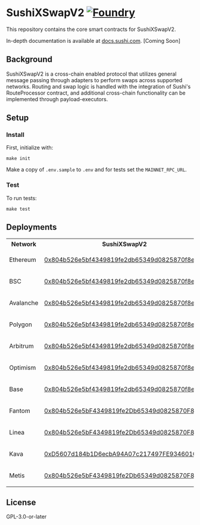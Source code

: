 # SushiXSwapV2 [![Foundry][foundry-badge]][foundry]

[foundry]: https://getfoundry.sh
[foundry-badge]: https://img.shields.io/badge/Built%20with-Foundry-FFDB1C.svg

This repository contains the core smart contracts for SushiXSwapV2.

In-depth documentation is available at [docs.sushi.com](https://docs.sushi.com). [Coming Soon]

## Background

SushiXSwapV2 is a cross-chain enabled protocol that utilizes general message passing through adapters to perform swaps across supported networks. Routing and swap logic is handled with the integration of Sushi's RouteProcessor contract, and additional cross-chain functionality can be implemented through payload-executors.

## Setup

### Install

First, initialize with:

```shell
make init
```

Make a copy of `.env.sample` to `.env` and for tests set the `MAINNET_RPC_URL`.

### Test

To run tests:

```shell
make test
```

## Deployments

<table>
<tr>
<th>Network</th>
<th>SushiXSwapV2</th>
<th>StargateAdapter</th>
<th>AxelarAdapter</th>
</tr>
<tr>
<td>Ethereum</td>
<td>

[0x804b526e5bf4349819fe2db65349d0825870f8ee](https://etherscan.io/address/0x804b526e5bf4349819fe2db65349d0825870f8ee)
</td><td>

[0x580ED43F3BBa06555785C81c2957efCCa71f7483](https://etherscan.io/address/0x580ED43F3BBa06555785C81c2957efCCa71f7483)
</td><td>

[0x02a480a258361c9bc3eaacbd6473364c67adcd3a](https://etherscan.io/address/0x02a480a258361c9bc3eaacbd6473364c67adcd3a)
</td></tr>
<tr>
<td>BSC</td>
<td>

[0x804b526e5bf4349819fe2db65349d0825870f8ee](https://bscscan.com/address/0x804b526e5bf4349819fe2db65349d0825870f8ee)
</td><td>

[0x078047150F8efa223B3d407f00E462e38f4B1b9C](https://bscscan.com/address/0x078047150F8efa223B3d407f00E462e38f4B1b9C)
</td><td>

[0x02a480a258361c9bc3eaacbd6473364c67adcd3a](https://bscscan.com/address/0x02a480a258361c9bc3eaacbd6473364c67adcd3a)
</td></tr>
<tr>
<td>Avalanche</td>
<td>

[0x804b526e5bf4349819fe2db65349d0825870f8ee](https://snowtrace.io/address/0x804b526e5bf4349819fe2db65349d0825870f8ee)
</td><td>

[0x078047150F8efa223B3d407f00E462e38f4B1b9C](https://snowtrace.io/address/0x078047150F8efa223B3d407f00E462e38f4B1b9C)
</td><td>

[0x02a480a258361c9bc3eaacbd6473364c67adcd3a](https://snowtrace.io/address/0x02a480a258361c9bc3eaacbd6473364c67adcd3a)
</td></tr>
<tr>
<td>Polygon</td>
<td>

[0x804b526e5bf4349819fe2db65349d0825870f8ee](https://polygonscan.com/address/0x804b526e5bf4349819fe2db65349d0825870f8ee)
</td><td>

[0x5AbEdAc449A8301467c3e124B98e7151641F1e56](https://polygonscan.com/address/0x5AbEdAc449A8301467c3e124B98e7151641F1e56)
</td><td>

[0x01f27998B1fc39b5280BcBe2a24043f9dbDFc305](https://polygonscan.com/address/0x01f27998B1fc39b5280BcBe2a24043f9dbDFc305)
</td></tr>
<tr>
<td>Arbitrum</td>
<td>

[0x804b526e5bf4349819fe2db65349d0825870f8ee](https://arbiscan.io/address/0x804b526e5bf4349819fe2db65349d0825870f8ee)
</td><td>

[0xFbc12984689e5f15626Bad03Ad60160Fe98B303C](https://arbiscan.io/address/0xFbc12984689e5f15626Bad03Ad60160Fe98B303C)
</td><td>

[0x02a480a258361c9bc3eaacbd6473364c67adcd3a](https://arbiscan.io/address/0x02a480a258361c9bc3eaacbd6473364c67adcd3a)
</td></tr>
<tr>
<td>Optimism</td>
<td>

[0x804b526e5bf4349819fe2db65349d0825870f8ee](https://optimistic.etherscan.io/address/0x804b526e5bf4349819fe2db65349d0825870f8ee)
</td><td>

[0x078047150F8efa223B3d407f00E462e38f4B1b9C](https://optimistic.etherscan.io/address/0x078047150F8efa223B3d407f00E462e38f4B1b9C)
</td><td>

[0x02a480a258361c9bc3eaacbd6473364c67adcd3a](https://optimistic.etherscan.io/address/0x02a480a258361c9bc3eaacbd6473364c67adcd3a)
</td></tr>
<tr>
<td>Base</td>
<td>

[0x804b526e5bf4349819fe2db65349d0825870f8ee](https://basescan.org/address/0x804b526e5bf4349819fe2db65349d0825870f8ee)
</td><td>

[0x580ED43F3BBa06555785C81c2957efCCa71f7483](https://basescan.org/address/0x580ED43F3BBa06555785C81c2957efCCa71f7483)
</td><td>

[0x02a480a258361c9bc3eaacbd6473364c67adcd3a](https://basescan.org/address/0x02a480a258361c9bc3eaacbd6473364c67adcd3a)
</td></tr>
<tr>
<td>Fantom</td>
<td>

[0x804b526e5bF4349819fe2Db65349d0825870F8Ee](https://ftmscan.com/address/0x804b526e5bf4349819fe2db65349d0825870f8ee)
</td><td>

[0xFbc12984689e5f15626Bad03Ad60160Fe98B303C](https://ftmscan.com/address/0xFbc12984689e5f15626Bad03Ad60160Fe98B303C)
</td><td>

[0x02a480a258361c9Bc3eaacBd6473364C67adCD3a](https://ftmscan.com/address/0x02a480a258361c9Bc3eaacBd6473364C67adCD3a)
</td></tr>
<tr>
<td>Linea</td>
<td>

[0x804b526e5bF4349819fe2Db65349d0825870F8Ee](https://lineascan.build/address/0x804b526e5bf4349819fe2db65349d0825870f8ee)
</td><td>

[0x078047150F8efa223B3d407f00E462e38f4B1b9C](https://lineascan.build/address/0x078047150F8efa223B3d407f00E462e38f4B1b9C)
</td><td>

[0x01f27998B1fc39b5280BcBe2a24043f9dbDFc305](https://lineascan.build/address/0x01f27998b1fc39b5280bcbe2a24043f9dbdfc305)
</td></tr>
<tr>
<td>Kava</td>
<td>

[0xD5607d184b1D6ecbA94A07c217497FE9346010D9](https://kavascan.com/address/0xD5607d184b1D6ecbA94A07c217497FE9346010D9)
</td><td>

[0x3E30436a8694B22C5c90c51bb05cA24cdf52cB71](https://kavascan.com/address/0x3E30436a8694B22C5c90c51bb05cA24cdf52cB71)
</td><td>

[0x630BE2985674D31920BAbb4F96657960F131E7b1](https://kavascan.com/address/0x630BE2985674D31920BAbb4F96657960F131E7b1)
</td></tr>
<tr>
<td>Metis</td>
<td>

[0x804b526e5bF4349819fe2Db65349d0825870F8Ee](https://andromeda-explorer.metis.io/address/0x804b526e5bF4349819fe2Db65349d0825870F8Ee)
</td><td>

[0xFF51a7C624Eb866917102707F3dA8bFb99Db8692](https://andromeda-explorer.metis.io/address/0xFF51a7C624Eb866917102707F3dA8bFb99Db8692)
</td><td>
</td></tr>
</table>


## License

GPL-3.0-or-later

